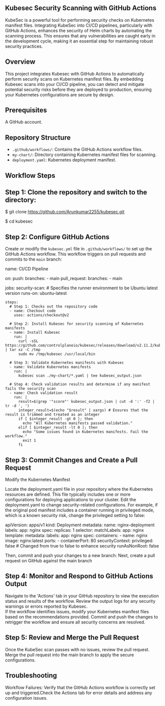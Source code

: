 
## Kubesec Security Scanning with GitHub Actions

KubeSec is a powerful tool for performing security checks on Kubernetes manifest files. Integrating KubeSec into CI/CD pipelines, particularly with GitHub Actions, enhances the security of Helm charts by automating the scanning process. This ensures that any vulnerabilities are caught early in the development cycle, making it an essential step for maintaining robust security practices.

## Overview

This project integrates Kubesec with GitHub Actions to automatically perform security scans on Kubernetes manifest files. By embedding Kubesec scans into your CI/CD pipeline, you can detect and mitigate potential security risks before they are deployed to production, ensuring your Kubernetes configurations are secure by design.


## Prerequisites

A GitHub account.


## Repository Structure

- `.github/workflows/`: Contains the GitHub Actions workflow files.
- `my-chart/`: Directory containing Kubernetes manifest files for scanning.
- `deployment.yaml`: Kubernetes deployment manifest.

## Workflow Steps

## Step 1: Clone the repository and switch to the directory:

$ git clone https://github.com/Arunkumar2255/kubesec.git

$ cd kubesec


## Step 2: Configure GitHub Actions

Create or modify the `kubesec.yml` file in `.github/workflows/` to set up the GitHub Actions workflow. This workflow triggers on pull requests and commits to the `main` branch:

name: CI/CD Pipeline

 on:
   push:
     branches:
       - main
   pull_request:
     branches:
       - main

 jobs:
   security-scan:
     # Specifies the runner environment to be Ubuntu latest version
     runs-on: ubuntu-latest

    steps:
      # Step 1: Checks out the repository code
      - name: Checkout code
        uses: actions/checkout@v2

      # Step 2: Install Kubesec for security scanning of Kubernetes manifests
      - name: Install Kubesec
        run: |
          curl -sSL https://github.com/controlplaneio/kubesec/releases/download/v2.11.2/kubesec_linux_amd64.tar.gz | tar xz -C /tmp
          sudo mv /tmp/kubesec /usr/local/bin

      # Step 3: Validate Kubernetes manifests with Kubesec
      - name: Validate Kubernetes manifests
        run: |
          kubesec scan ./my-chart/*.yaml | tee kubesec_output.json

      # Step 4: Check validation results and determine if any manifest fails the security scan
      - name: Check validation result
        run: |
          result=$(grep '"score"' kubesec_output.json | cut -d ':' -f2 | tr -d ', ')
          integer_result=$(echo "$result" | xargs) # Ensures that the result is trimmed and treated as an integer
          if [ $integer_result -gt 0 ]; then
            echo "All Kubernetes manifests passed validation."
          elif [ $integer_result -lt 0 ]; then
            echo "Some issues found in Kubernetes manifests. Fail the workflow."
            exit 1
          fi


## Step 3: Commit Changes and Create a Pull Request

Modify the Kubernetes Manifest

Locate the deployment.yaml file in your repository where the Kubernetes resources are defined. This file typically includes one or more configurations for deploying applications to your cluster.
Edit the deployment.yaml to change security-related configurations. For example, if the original pod manifest includes a container running in privileged mode, which is a known security risk, change the privileged setting to false:



apiVersion: apps/v1
kind: Deployment
metadata:
  name: nginx-deployment
  labels:
    app: nginx
spec:
  replicas: 1
  selector:
    matchLabels:
      app: nginx
  template:
    metadata:
      labels:
        app: nginx
    spec:
      containers:
      - name: nginx
        image: nginx:latest
        ports:
        - containerPort: 80
        securityContext:
         privileged: false  # Changed from true to false to enhance security
         runAsNonRoot: false


Then, commit and push your changes to a new branch:
Next, create a pull request on GitHub against the main branch

## Step 4: Monitor and Respond to GitHub Actions Output

Navigate to the 'Actions' tab in your GitHub repository to view the execution status and results of the workflow.
Review the output logs for any security warnings or errors reported by Kubesec.         
If the workflow identifies issues, modify your Kubernetes manifest files based on the recommendations provided.
Commit and push the changes to retrigger the workflow and ensure all security concerns are resolved.

## Step 5: Review and Merge the Pull Request

Once the KubeSec scan passes with no issues, review the pull request.
Merge the pull request into the main branch to apply the secure configurations.


## Troubleshooting

Workflow Failures: Verify that the GitHub Actions workflow is correctly set up and triggered.Check the Actions tab for error details and address any configuration issues.
